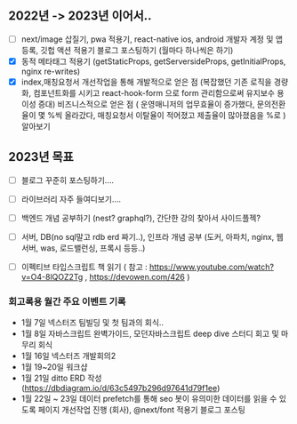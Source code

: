 ## 2022년 -> 2023년 이어서..
- [ ] next/image 삽질기, pwa 적용기, react-native ios, android 개발자 계정 및 앱 등록, 깃헙 액션 적용기 블로그 포스팅하기 (월마다 하나씩은 하기)
- [x] 동적 메타태그 적용기 (getStaticProps, getServersideProps, getInitialProps, nginx re-writes)
- [x] index,매칭요청서 개선작업을 통해 개발적으로 얻은 점 (복잡했던 기존 로직을 경량화, 컴포넌트화를 시키고 react-hook-form 으로 form 관리함으로써 유지보수 용이성 증대) 비즈니스적으로 얻은 점 ( 운영매니저의 업무효율이 증가했다, 문의전환율이 몇 %씩 올라갔다, 매칭요청서 이탈율이 적어졌고 제출율이 많아졌음을 %로 ) 알아보기

## 2023년 목표
- [ ] 블로그 꾸준히 포스팅하기....
- [ ] 라이브러리 자주 들여디보기....
- [ ] 백엔드 개념 공부하기 (nest? graphql?), 간단한 강의 찾아서 사이드플젝?
- [ ] 서버, DB(no sql말고 rdb erd 짜기..), 인프라 개념 공부 (도커, 아파치, nginx, 웹서버, was, 로드밸런싱, 프록시 등등..)
- [ ] 이펙티브 타입스크립트 책 읽기 ( 참고 : https://www.youtube.com/watch?v=O4-8lQOZ2Tg , https://devowen.com/426 )


### 회고록용 월간 주요 이벤트 기록
- 1월 7일 넥스터즈 팀빌딩 및 첫 팀과의 회식..
- 1월 8일 자바스크립트 완벽가이드, 모던자바스크립트 deep dive 스터디 회고 및 마무리 회식
- 1월 16일 넥스터즈 개발회의2
- 1월 19~20일 워크샵
- 1월 21일 ditto ERD 작성 (https://dbdiagram.io/d/63c5497b296d97641d79f1ee)
- 1월 22일 ~ 23일 데이터 prefetch를 통해 seo 봇이 유의미한 데이터를 읽을 수 있도록 페이지 개선작업 진행 (회사), @next/font 적용기 블로그 포스팅
